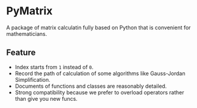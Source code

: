 # PyMatrix

A package of matrix calculatin fully based on Python that is convenient for mathematicians.

## Feature

* Index starts from `1` instead of `0`.
* Record the path of calculation of some algorithms like Gauss-Jordan Simplification.
* Documents of functions and classes are reasonably detailed.
* Strong compatibility because we prefer to overload operators rather than give you new funcs.
